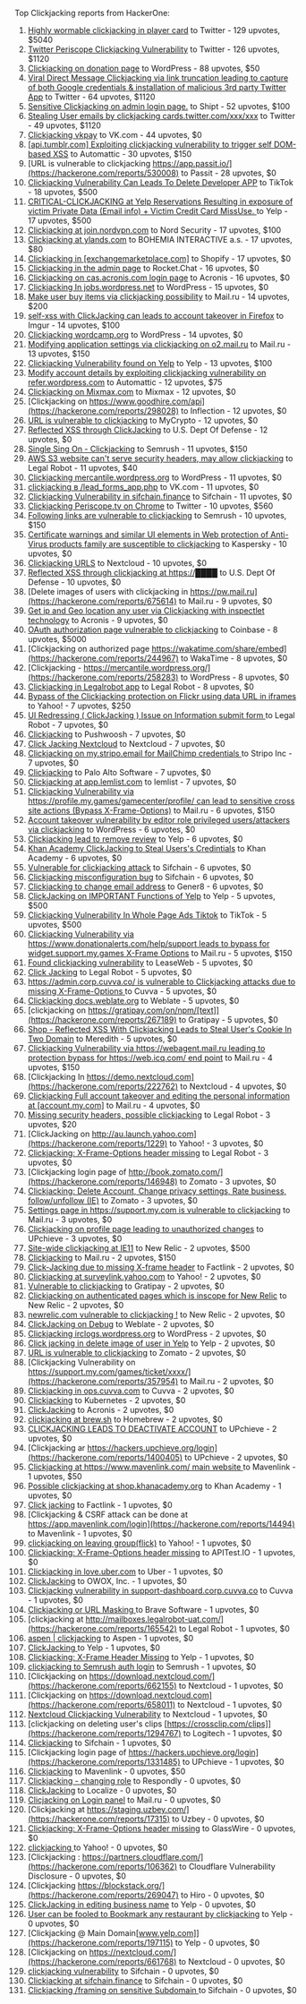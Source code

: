 Top Clickjacking reports from HackerOne:

1. [Highly wormable clickjacking in player card](https://hackerone.com/reports/85624) to Twitter - 129 upvotes, $5040
2. [Twitter Periscope Clickjacking Vulnerability](https://hackerone.com/reports/591432) to Twitter - 126 upvotes, $1120
3. [Clickjacking on donation page](https://hackerone.com/reports/921709) to WordPress - 88 upvotes, $50
4. [Viral Direct Message Clickjacking via link truncation leading to capture of both Google credentials & installation of malicious 3rd party Twitter App](https://hackerone.com/reports/643274) to Twitter - 64 upvotes, $1120
5. [Sensitive Clickjacking on admin login page.](https://hackerone.com/reports/389145) to Shipt - 52 upvotes, $100
6. [Stealing User emails by clickjacking cards.twitter.com/xxx/xxx](https://hackerone.com/reports/154963) to Twitter - 49 upvotes, $1120
7. [Clickjacking vkpay](https://hackerone.com/reports/374817) to VK.com - 44 upvotes, $0
8. [[api.tumblr.com] Exploiting clickjacking vulnerability to trigger self DOM-based XSS](https://hackerone.com/reports/953579) to Automattic - 30 upvotes, $150
9. [URL is vulnerable to clickjacking  https://app.passit.io/](https://hackerone.com/reports/530008) to Passit - 28 upvotes, $0
10. [Clickjacking Vulnerability Can Leads To Delete Developer APP](https://hackerone.com/reports/1416612) to TikTok - 18 upvotes, $500
11. [CRITICAL-CLICKJACKING at Yelp Reservations Resulting in exposure of victim Private Data (Email info) + Victim Credit Card MissUse. ](https://hackerone.com/reports/355859) to Yelp - 17 upvotes, $500
12. [Clickjacking at join.nordvpn.com](https://hackerone.com/reports/765955) to Nord Security - 17 upvotes, $100
13. [Clickjacking at ylands.com](https://hackerone.com/reports/405342) to BOHEMIA INTERACTIVE a.s. - 17 upvotes, $80
14. [Clickjacking in [exchangemarketplace.com]](https://hackerone.com/reports/658217) to Shopify - 17 upvotes, $0
15. [Clickjacking in the admin page](https://hackerone.com/reports/728004) to Rocket.Chat - 16 upvotes, $0
16. [Clickjacking on cas.acronis.com login page](https://hackerone.com/reports/971234) to Acronis - 16 upvotes, $0
17. [Clickjacking In jobs.wordpress.net](https://hackerone.com/reports/223024) to WordPress - 15 upvotes, $0
18. [Make user buy items via clickjacking possibility](https://hackerone.com/reports/471967) to Mail.ru - 14 upvotes, $200
19. [self-xss with ClickJacking can leads to account takeover in Firefox](https://hackerone.com/reports/892289) to Imgur - 14 upvotes, $100
20. [Clickjacking wordcamp.org](https://hackerone.com/reports/230581) to WordPress - 14 upvotes, $0
21. [Modifying application settings via clickjacking on o2.mail.ru](https://hackerone.com/reports/355774) to Mail.ru - 13 upvotes, $150
22. [Clickjacking Vulnerability found on Yelp](https://hackerone.com/reports/214087) to Yelp - 13 upvotes, $100
23. [Modify account details by exploiting clickjacking vulnerability on refer.wordpress.com](https://hackerone.com/reports/765355) to Automattic - 12 upvotes, $75
24. [Clickjacking on Mixmax.com](https://hackerone.com/reports/234713) to Mixmax - 12 upvotes, $0
25. [Clickjacking on https://www.goodhire.com/api](https://hackerone.com/reports/298028) to Inflection - 12 upvotes, $0
26. [URL is vulnerable to clickjacking](https://hackerone.com/reports/712376) to MyCrypto - 12 upvotes, $0
27. [Reflected XSS through ClickJacking](https://hackerone.com/reports/1171403) to U.S. Dept Of Defense - 12 upvotes, $0
28. [Single Sing On - Clickjacking](https://hackerone.com/reports/299009) to Semrush - 11 upvotes, $150
29. [AWS S3 website can't serve security headers, may allow clickjacking](https://hackerone.com/reports/149572) to Legal Robot - 11 upvotes, $40
30. [Clickjacking mercantile.wordpress.org](https://hackerone.com/reports/264125) to WordPress - 11 upvotes, $0
31. [clickjacking в /lead_forms_app.php](https://hackerone.com/reports/294334) to VK.com - 11 upvotes, $0
32. [Clickjacking Vulnerability in sifchain.finance](https://hackerone.com/reports/1185949) to Sifchain - 11 upvotes, $0
33. [Clickjacking Periscope.tv on Chrome](https://hackerone.com/reports/198622) to Twitter - 10 upvotes, $560
34. [Following links are vulnerable to clickjacking](https://hackerone.com/reports/289246) to Semrush - 10 upvotes, $150
35. [Certificate warnings and similar UI elements in Web protection of Anti-Virus products family are susceptible to clickjacking](https://hackerone.com/reports/463695) to Kaspersky - 10 upvotes, $0
36. [Clickjacking URLS](https://hackerone.com/reports/1039805) to Nextcloud - 10 upvotes, $0
37. [Reflected XSS through clickjacking at https://████](https://hackerone.com/reports/1149144) to U.S. Dept Of Defense - 10 upvotes, $0
38. [Delete images of users  with clickjacking in https://pw.mail.ru](https://hackerone.com/reports/675614) to Mail.ru - 9 upvotes, $0
39. [Get ip and Geo location any user via Clickjacking with inspectlet technology](https://hackerone.com/reports/998555) to Acronis - 9 upvotes, $0
40. [OAuth authorization page vulnerable to clickjacking](https://hackerone.com/reports/65825) to Coinbase - 8 upvotes, $5000
41. [Clickjacking on authorized page https://wakatime.com/share/embed](https://hackerone.com/reports/244967) to WakaTime - 8 upvotes, $0
42. [Clickjacking - https://mercantile.wordpress.org/](https://hackerone.com/reports/258283) to WordPress - 8 upvotes, $0
43. [Clickjacking in Legalrobot app](https://hackerone.com/reports/270454) to Legal Robot - 8 upvotes, $0
44. [Bypass of the Clickjacking protection on Flickr using data URL in iframes](https://hackerone.com/reports/7264) to Yahoo! - 7 upvotes, $250
45. [UI Redressing ( ClickJacking ) Issue on Information submit form ](https://hackerone.com/reports/163753) to Legal Robot - 7 upvotes, $0
46. [Clickjacking](https://hackerone.com/reports/200419) to Pushwoosh - 7 upvotes, $0
47. [Click Jacking Nextcloud](https://hackerone.com/reports/347782) to Nextcloud - 7 upvotes, $0
48. [Clickjacking on my.stripo.email for MailChimp credentials ](https://hackerone.com/reports/737625) to Stripo Inc - 7 upvotes, $0
49. [ Clickjacking](https://hackerone.com/reports/688546) to Palo Alto Software - 7 upvotes, $0
50. [Clickjacking at  app.lemlist.com](https://hackerone.com/reports/1574017) to lemlist - 7 upvotes, $0
51. [Clickjacking Vulnerability via https://profile.my.games/gamecenter/profile/ can lead to sensitive cross site actions (Bypass X-Frame-Options)](https://hackerone.com/reports/974090) to Mail.ru - 6 upvotes, $150
52. [Account takeover vulnerability by editor role privileged users/attackers via clickjacking](https://hackerone.com/reports/388254) to WordPress - 6 upvotes, $0
53. [Clickjacking lead to remove review](https://hackerone.com/reports/965141) to Yelp - 6 upvotes, $0
54. [Khan Academy ClickJacking to Steal Users's Credintials](https://hackerone.com/reports/639682) to Khan Academy - 6 upvotes, $0
55. [Vulnerable for clickjacking attack](https://hackerone.com/reports/1188639) to Sifchain - 6 upvotes, $0
56. [Clickjacking misconfiguration bug](https://hackerone.com/reports/1176104) to Sifchain - 6 upvotes, $0
57. [Clickjacking to change email address](https://hackerone.com/reports/783191) to Gener8 - 6 upvotes, $0
58. [ClickJacking on IMPORTANT Functions of Yelp](https://hackerone.com/reports/305128) to Yelp - 5 upvotes, $500
59. [Clickjacking Vulnerability In Whole Page Ads Tiktok](https://hackerone.com/reports/1418857) to TikTok - 5 upvotes, $500
60. [Clickjacking Vulnerability via https://www.donationalerts.com/help/support leads to bypass for widget.support.my.games X-Frame Options](https://hackerone.com/reports/1027192) to Mail.ru - 5 upvotes, $150
61. [Found clickjacking vulnerability](https://hackerone.com/reports/119828) to LeaseWeb - 5 upvotes, $0
62. [Click Jacking](https://hackerone.com/reports/163888) to Legal Robot - 5 upvotes, $0
63. [https://admin.corp.cuvva.co/ is vulnerable to Clickjacking attacks due to missing X-Frame-Options ](https://hackerone.com/reports/231434) to Cuvva - 5 upvotes, $0
64. [Clickjacking docs.weblate.org](https://hackerone.com/reports/223391) to Weblate - 5 upvotes, $0
65. [clickjacking on https://gratipay.com/on/npm/[text]](https://hackerone.com/reports/267189) to Gratipay - 5 upvotes, $0
66. [Shop - Reflected  XSS  With  Clickjacking Leads to Steal User's Cookie  In Two Domain](https://hackerone.com/reports/1221942) to Meredith - 5 upvotes, $0
67. [Clickjacking Vulnerability via https://webagent.mail.ru leading to protection bypass for https://web.icq.com/ end point](https://hackerone.com/reports/918923) to Mail.ru - 4 upvotes, $150
68. [Clickjacking In https://demo.nextcloud.com](https://hackerone.com/reports/222762) to Nextcloud - 4 upvotes, $0
69. [Clickjacking Full account takeover and editing the personal information at [account.my.com]](https://hackerone.com/reports/261652) to Mail.ru - 4 upvotes, $0
70. [Missing security headers, possible clickjacking](https://hackerone.com/reports/64645) to Legal Robot - 3 upvotes, $20
71. [ClickJacking on http://au.launch.yahoo.com](https://hackerone.com/reports/1229) to Yahoo! - 3 upvotes, $0
72. [Clickjacking: X-Frame-Options header missing](https://hackerone.com/reports/163646) to Legal Robot - 3 upvotes, $0
73. [Clickjacking login page of http://book.zomato.com/](https://hackerone.com/reports/146948) to Zomato - 3 upvotes, $0
74. [Clickjacking: Delete Account, Change privacy settings, Rate business, follow/unfollow (IE)](https://hackerone.com/reports/338569) to Zomato - 3 upvotes, $0
75. [Settings page in https://support.my.com is vulnerable to clickjacking](https://hackerone.com/reports/667400) to Mail.ru - 3 upvotes, $0
76. [Clickjacking on profile page leading to unauthorized changes](https://hackerone.com/reports/1198907) to UPchieve - 3 upvotes, $0
77. [Site-wide clickjacking at IE11](https://hackerone.com/reports/614947) to New Relic - 2 upvotes, $500
78. [Clickjacking](https://hackerone.com/reports/8724) to Mail.ru - 2 upvotes, $150
79. [Click-Jacking due to missing X-frame header](https://hackerone.com/reports/17664) to Factlink - 2 upvotes, $0
80. [Clickjacking at surveylink.yahoo.com](https://hackerone.com/reports/3578) to Yahoo! - 2 upvotes, $0
81. [Vulnerable to clickjacking](https://hackerone.com/reports/123782) to Gratipay - 2 upvotes, $0
82. [Clickjacking on authenticated pages which is inscope for New Relic](https://hackerone.com/reports/128645) to New Relic - 2 upvotes, $0
83. [newrelic.com vulnerable to clickjacking !](https://hackerone.com/reports/123126) to New Relic - 2 upvotes, $0
84. [ClickJacking on Debug](https://hackerone.com/reports/225555) to Weblate - 2 upvotes, $0
85. [Clickjacking irclogs.wordpress.org](https://hackerone.com/reports/267075) to WordPress - 2 upvotes, $0
86. [Click jacking in delete image of user in Yelp](https://hackerone.com/reports/201848) to Yelp - 2 upvotes, $0
87. [URL is vulnerable to clickjacking](https://hackerone.com/reports/337219) to Zomato - 2 upvotes, $0
88. [Clickjacking Vulnerability on https://support.my.com/games/ticket/xxxx/](https://hackerone.com/reports/357954) to Mail.ru - 2 upvotes, $0
89. [Clickjacking in ops.cuvva.com](https://hackerone.com/reports/583624) to Cuvva - 2 upvotes, $0
90. [Clickjacking](https://hackerone.com/reports/832593) to Kubernetes - 2 upvotes, $0
91. [ClickJacking](https://hackerone.com/reports/947690) to Acronis - 2 upvotes, $0
92. [clickjacking at  brew.sh](https://hackerone.com/reports/1245972) to Homebrew - 2 upvotes, $0
93. [CLICKJACKING LEADS TO DEACTIVATE ACCOUNT](https://hackerone.com/reports/1301113) to UPchieve - 2 upvotes, $0
94. [Clickjacking ar https://hackers.upchieve.org/login](https://hackerone.com/reports/1400405) to UPchieve - 2 upvotes, $0
95. [Clickjacking at https://www.mavenlink.com/ main website ](https://hackerone.com/reports/14631) to Mavenlink - 1 upvotes, $50
96. [Possible clickjacking at shop.khanacademy.org](https://hackerone.com/reports/6370) to Khan Academy - 1 upvotes, $0
97. [Click jacking](https://hackerone.com/reports/13550) to Factlink - 1 upvotes, $0
98. [Clickjacking & CSRF attack can be done at https://app.mavenlink.com/login](https://hackerone.com/reports/14494) to Mavenlink - 1 upvotes, $0
99. [clickjacking on leaving group(flick)](https://hackerone.com/reports/7745) to Yahoo! - 1 upvotes, $0
100. [Clickjacking: X-Frame-Options header missing](https://hackerone.com/reports/129650) to APITest.IO - 1 upvotes, $0
101. [Clickjacking in love.uber.com](https://hackerone.com/reports/137152) to Uber - 1 upvotes, $0
102. [ClickJacking](https://hackerone.com/reports/183127) to OWOX, Inc. - 1 upvotes, $0
103. [Clickjacking vulnerability in support-dashboard.corp.cuvva.co](https://hackerone.com/reports/231694) to Cuvva - 1 upvotes, $0
104. [Clickjacking or URL Masking ](https://hackerone.com/reports/204198) to Brave Software - 1 upvotes, $0
105. [clickjacking at http://mailboxes.legalrobot-uat.com/](https://hackerone.com/reports/165542) to Legal Robot - 1 upvotes, $0
106. [aspen | clickjacking](https://hackerone.com/reports/272387) to Aspen - 1 upvotes, $0
107. [ClickJacking ](https://hackerone.com/reports/179839) to Yelp - 1 upvotes, $0
108. [Clickjacking: X-Frame Header Missing](https://hackerone.com/reports/168358) to Yelp - 1 upvotes, $0
109. [clickjacking to Semrush auth login](https://hackerone.com/reports/318295) to Semrush - 1 upvotes, $0
110. [Clickjacking on https://download.nextcloud.com/](https://hackerone.com/reports/662155) to Nextcloud - 1 upvotes, $0
111. [Clickjacking on https://download.nextcloud.com](https://hackerone.com/reports/658011) to Nextcloud - 1 upvotes, $0
112. [Nextcloud Clickjacking Vulnerability](https://hackerone.com/reports/710996) to Nextcloud - 1 upvotes, $0
113. [clickjacking on deleting user's clips [https://crossclip.com/clips]](https://hackerone.com/reports/1294767) to Logitech - 1 upvotes, $0
114. [Clickjacking](https://hackerone.com/reports/1206138) to Sifchain - 1 upvotes, $0
115. [Clickjacking login page of https://hackers.upchieve.org/login](https://hackerone.com/reports/1331485) to UPchieve - 1 upvotes, $0
116. [Clickjacking](https://hackerone.com/reports/21110) to Mavenlink - 0 upvotes, $50
117. [Clickjacking - changing role](https://hackerone.com/reports/7924) to Respondly - 0 upvotes, $0
118. [ClickJacking](https://hackerone.com/reports/7862) to Localize - 0 upvotes, $0
119. [Clicjacking on Login panel](https://hackerone.com/reports/8459) to Mail.ru - 0 upvotes, $0
120. [Clickjacking at https://staging.uzbey.com/](https://hackerone.com/reports/17315) to Uzbey - 0 upvotes, $0
121. [Clickjacking: X-Frame-Options header missing](https://hackerone.com/reports/27594) to GlassWire - 0 upvotes, $0
122. [clickjacking ](https://hackerone.com/reports/1207) to Yahoo! - 0 upvotes, $0
123. [Clickjacking : https://partners.cloudflare.com/](https://hackerone.com/reports/106362) to Cloudflare Vulnerability Disclosure - 0 upvotes, $0
124. [Clickjacking https://blockstack.org/](https://hackerone.com/reports/269047) to Hiro - 0 upvotes, $0
125. [ClickJacking in editing business name](https://hackerone.com/reports/227837) to Yelp - 0 upvotes, $0
126. [User can be fooled to Bookmark any restaurant by clickjacking](https://hackerone.com/reports/228295) to Yelp - 0 upvotes, $0
127. [Clickjacking @ Main Domain[www.yelp.com]](https://hackerone.com/reports/197115) to Yelp - 0 upvotes, $0
128. [Clickjacking on https://nextcloud.com/](https://hackerone.com/reports/661768) to Nextcloud - 0 upvotes, $0
129. [clickjacking vulnerability](https://hackerone.com/reports/1199904) to Sifchain - 0 upvotes, $0
130. [	 Clickjacking at sifchain.finance](https://hackerone.com/reports/1212595) to Sifchain - 0 upvotes, $0
131. [Clickjacking /framing on sensitive Subdomain ](https://hackerone.com/reports/1195209) to Sifchain - 0 upvotes, $0
